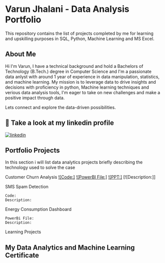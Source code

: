 
# Varun Jhalani - Data Analysis Portfolio

This repository contains the list of projects completed by me for learning and upskilling purposes in SQL, Python, Machine Learning and MS Excel.
## About Me
Hi I'm Varun, I have a technical background and hold a Bachelors of Technology (B.Tech.) degree in Computer Science and I'm a passionate data anlyst with around 1 year of experience in data manipulation, statistics, and machine learning. My mission is to leverage data to drive insights and decisions with proficiency in python, Machine learning techniques and verious data analysis tools, I'm eager to take on new challenges and make a positive impact through data.

Lets connect and explore the data-driven possibilities.
## 🔗 Take a look at my linkedin profile

[![linkedin](https://img.shields.io/badge/linkedin-0A66C2?style=for-the-badge&logo=linkedin&logoColor=white)](https://www.linkedin.com/in/varunjhalani/)

## Portfolio Projects
In this section i will list data analytics projects briefly describing the technology used to solve the case

Customer Churn Analysis
   [![Code:]](https://github.com/vjhalani/My-Data-Analyst-Portfolio/blob/main/Telecom_Customer_Churn.ipynb)
   [![PowerBI File:]](https://github.com/vjhalani/My-Data-Analyst-Portfolio/blob/main/telco_powerbi.pbix)
   [![PPT:]](https://github.com/vjhalani/My-Data-Analyst-Portfolio/blob/main/Telecom%20Customer%20Churn%20Prediction%20Using%20Machine%20Learning.pptx)
   [![Description:]]

SMS Spam Detection

    Code: 
    Description:

Energy Consumption Dashboard

    PowerBi File: 
    Description:

Learning Projects



## My Data Analytics and Machine Learning Certificate
